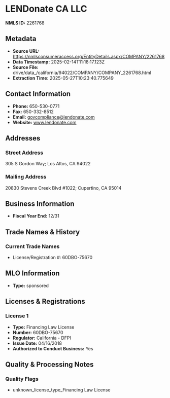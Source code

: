 # LENDonate CA LLC

**NMLS ID:** 2261768

## Metadata
- **Source URL:** https://nmlsconsumeraccess.org/EntityDetails.aspx/COMPANY/2261768
- **Data Timestamp:** 2025-02-14T11:18:17.123Z
- **Source File:** drive/data_/california/94022/COMPANY/COMPANY_2261768.html
- **Extraction Time:** 2025-05-27T10:23:40.775649

## Contact Information
- **Phone:** 650-530-0771
- **Fax:** 650-332-8512
- **Email:** govcompliance@lendonate.com
- **Website:** www.lendonate.com

## Addresses
### Street Address
305 S Gordon Way; Los Altos, CA 94022

### Mailing Address
20830 Stevens Creek Blvd #1022; Cupertino, CA 95014

## Business Information
- **Fiscal Year End:** 12/31

## Trade Names & History
### Current Trade Names
- License/Registration #: 60DBO-75670

## MLO Information
- **Type:** sponsored

## Licenses & Registrations

### License 1
- **Type:** Financing Law License
- **Number:** 60DBO-75670
- **Regulator:** California - DFPI
- **Issue Date:** 04/16/2018
- **Authorized to Conduct Business:** Yes

## Quality & Processing Notes
### Quality Flags
- unknown_license_type_Financing Law License
